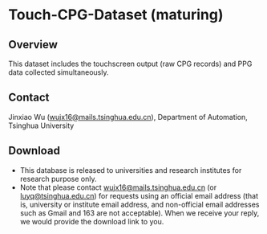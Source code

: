 # Touch-CPG-Dataset (maturing)
## Overview
This dataset includes the touchscreen output (raw CPG records) and PPG data collected simultaneously.
## Contact
Jinxiao Wu (wujx16@mails.tsinghua.edu.cn), Department of Automation, Tsinghua University
## Download
- This database is released to universities and research institutes for research purpose only.
- Note that please contact wujx16@mails.tsinghua.edu.cn (or luyq@tsinghua.edu.cn) for requests using an official email address (that is, university or institute email address, and non-official email addresses such as Gmail and 163 are not acceptable). When we receive your reply, we would provide the download link to you.

